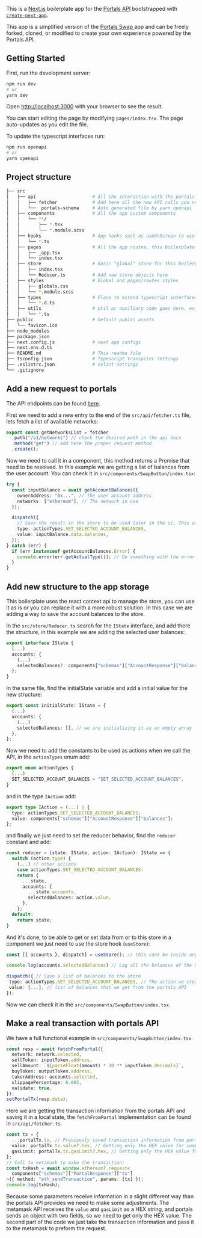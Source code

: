 This is a [Next.js](https://nextjs.org/) boilerplate app for the [Portals API](https://portals.fi) bootstrapped with [`create-next-app`](https://github.com/vercel/next.js/tree/canary/packages/create-next-app).

This app is a simplified version of the [Portals Swap ](https://app.portals.fi/) app and can be freely forked, cloned, or modified to create your own experience powered by the Portals API.

## Getting Started

First, run the development server:

```bash
npm run dev
# or
yarn dev
```

Open [http://localhost:3000](http://localhost:3000) with your browser to see the result.

You can start editing the page by modifying `pages/index.tsx`. The page auto-updates as you edit the file.

To update the typescript interfaces run:

```bash
npm run openapi
# or
yarn openapi
```

## Project structure

```bash
├── src
│   ├── api                     # All the interaction with the portals API is done here
│   │   ├── fetcher             # Add here all the new API calls you need
│   │   └──  portals-schema     # Auto generated file by yarn openapi
│   ├── components              # All the app custom components
│   │   └── **/
│   │       ├── *.tsx
│   │       └── *.module.scss
│   ├── hooks                   # App hooks such as useOnScreen to use the IntersectionObserver for endless scroll
│   │   └── *.ts
│   ├── pages                   # All the app routes, this boilerplate only have the default / route, add here new pages.
│   │   ├── _app.tsx
│   │   └── index.tsx
│   ├── store                   # Basic "global" store for this boilerplate, uses the react context api.
│   │   ├── index.tsx
│   │   └── Reducer.ts          # Add new store objects here
│   ├── styles                  # Global and pages/routes styles
│   │   ├── globals.css
│   │   └── *.module.scss
│   ├── types                   # Place to extend typescript interfaces when packages don't provide it (ex: window.ethereum)
│   │   └── *.d.ts
│   ├── utils                   # Util or auxiliary code goes here, ex: map of networks with additional information
│   │   └── *.ts
├── public                      # Default public assets
│   └── favicon.ico
├── node_modules
├── package.json
├── next.config.js              # next app configs
├── next.env.d.ts
├── README.md                   # This readme file
├── tsconfig.json               # Typescript transpiler settings
├── .eslintrc.json              # eslint settings
└── .gitignore
```

## Add a new request to portals

The API endpoints can be found [here](https://docs.portals.fi/docs/api/).

First we need to add a new entry to the end of the `src/api/fetcher.ts` file, lets fetch a list of available networks:

```typescript
export const getNetworksList = fetcher
  .path("/v1/networks") // check the desired path in the api docs
  .method("get") // add here the proper request method
  .create();
```

Now we need to call it in a component, this method returns a Promise that need to be resolved. In this example we are getting a list of balances from the user account.
You can check it in `src/components/SwapButton/index.tsx`:

```typescript
try {
  const inputBalance = await getAccountBalances({
    ownerAddress: "0x...", // The user account address
    networks: ["ethereum"], // The network in use
  });

  dispatch({
    // Save the result in the store to be used later in the ui, This will be explained later in the "Add new structure to the app storage" section
    type: actionTypes.SET_SELECTED_ACCOUNT_BALANCES,
    value: inputBalance.data.balances,
  });
} catch (err) {
  if (err instanceof getAccountBalances.Error) {
    console.error(err.getActualType()); // Do something with the error
  }
}
```

## Add new structure to the app storage

This boilerplate uses the react context api to manage the store, you can use it as is or you can replace it with a more robust solution. In this case we are adding a way to save the account balances to the store.

In the `src/store/Reducer.ts` search for the `IState` interface, and add there the structure, in this example we are adding the selected user balances:

```typescript
export interface IState {
  (...)
  accounts: {
    (...)
    selectedBalances?: components["schemas"]["AccountResponse"]["balances"]; // We can get the structure directly from the src/api/portals-schema.ts
  };
}
```

In the same file, find the initialState variable and add a initial value for the new structure:

```typescript
export const initialState: IState = {
  (...)
  accounts: {
    (...)
    selectedBalances: [], // we are initializing it as an empty array
  },
};
```

Now we need to add the constants to be used as actions when we call the API, in the `actionTypes` enum add:

```typescript
export enum actionTypes {
  (...)
  SET_SELECTED_ACCOUNT_BALANCES = "SET_SELECTED_ACCOUNT_BALANCES",
}
```

and in the type `IAction` add:

```typescript
export type IAction = (...) | {
  type: actionTypes.SET_SELECTED_ACCOUNT_BALANCES;
  value: components["schemas"]["AccountResponse"]["balances"];
};
```

and finally we just need to set the reducer behavior, find the `reducer` constant and add:

```typescript
const reducer = (state: IState, action: IAction): IState => {
  switch (action.type) {
    (...) // other actions
    case actionTypes.SET_SELECTED_ACCOUNT_BALANCES:
    return {
      ...state,
      accounts: {
        ...state.accounts,
        selectedBalances: action.value,
      },
    };
  default:
    return state;
}
```

And it's done, to be able to get or set data from or to this store in a component we just need to use the store hook (`useStore`):

```typescript
const [{ accounts }, dispatch] = useStore(); // this cant be inside any other hook or if condition

console.log(accounts.selectedBalances) // Log all the balances of the selected account

dispatch({ // Save a list of balances to the store
 type: actionTypes.SET_SELECTED_ACCOUNT_BALANCES, // The action we created later in the src/store/Reducer.ts
 value: [...], // list of balances that we get from the portals API
});
```

Now we can check it in the `src/components/SwapButton/index.tsx`.

## Make a real transaction with portals API

We have a full functional example in `src/components/SwapButton/index.tsx`.

```typescript
const resp = await fetchFromPortal({
  network: network.selected,
  sellToken: inputToken.address,
  sellAmount: `${parseFloat(amount) * 10 ** inputToken.decimals}`,
  buyToken: outputToken.address,
  takerAddress: accounts.selected,
  slippagePercentage: 0.005,
  validate: true,
});
setPortalTx(resp.data);
```

Here we are getting the transaction information from the portals API and saving it in a local state, the `fetchFromPortal` implementation can be found in `src/api/fetcher.ts`.

```typescript
const tx = {
  ...portalTx.tx, // Previously saved transaction information from portals API
  value: portalTx.tx.value?.hex, // Getting only the HEX value for compatibility reasons
  gasLimit: portalTx.tx.gasLimit?.hex, // Getting only the HEX value for compatibility reasons
};
// Call to metamask to make the transaction:
const txHash = await window.ethereum?.request<
  components["schemas"]["PortalResponse"]["tx"]
>({ method: "eth_sendTransaction", params: [tx] });
console.log(txHash);
```

Because some parameters receive information in a slight different way than the portals API provides we need to make some adjustments. The metamask API receives the `value` and `gasLimit` as a HEX string, and portals sends an object with two fields, so we need to get only the HEX value.
The second part of the code we just take the transaction information and pass it to the metamask to preform the request.
